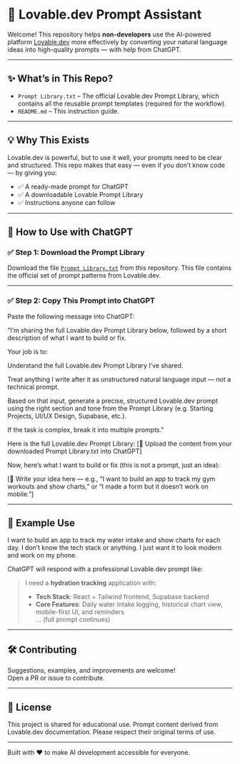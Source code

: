 # 🧠 Lovable.dev Prompt Assistant

Welcome! This repository helps **non-developers** use the AI-powered platform [Lovable.dev](https://lovable.dev) more effectively by converting your natural language ideas into high-quality prompts — with help from ChatGPT.

---

## ✨ What’s in This Repo?

- `Prompt Library.txt` – The official Lovable.dev Prompt Library, which contains all the reusable prompt templates (required for the workflow).
- `README.md` – This instruction guide.

---

## 💡 Why This Exists

Lovable.dev is powerful, but to use it well, your prompts need to be clear and structured. This repo makes that easy — even if you don’t know code — by giving you:

- ✅ A ready-made prompt for ChatGPT
- ✅ A downloadable Lovable Prompt Library
- ✅ Instructions anyone can follow

---

## 🧾 How to Use with ChatGPT

### ✅ Step 1: Download the Prompt Library

Download the file [`Prompt Library.txt`](./Prompt%20Library.txt) from this repository. This file contains the official set of prompt patterns from Lovable.dev.

---

### ✅ Step 2: Copy This Prompt into ChatGPT

Paste the following message into ChatGPT:

"I’m sharing the full Lovable.dev Prompt Library below, followed by a short description of what I want to build or fix.

Your job is to:

Understand the full Lovable.dev Prompt Library I’ve shared.

Treat anything I write after it as unstructured natural language input — not a technical prompt.

Based on that input, generate a precise, structured Lovable.dev prompt using the right section and tone from the Prompt Library (e.g. Starting Projects, UI/UX Design, Supabase, etc.).

If the task is complex, break it into multiple prompts."

Here is the full Lovable.dev Prompt Library:
[📂 Upload the content from your downloaded Prompt Library.txt into ChatGPT]




Now, here’s what I want to build or fix (this is not a prompt, just an idea):

[💬 Write your idea here — e.g., “I want to build an app to track my gym workouts and show charts,” or “I made a form but it doesn’t work on mobile.”]


---

## 🧠 Example Use

I want to build an app to track my water intake and show charts for each day. I don’t know the tech stack or anything. I just want it to look modern and work on my phone.


ChatGPT will respond with a professional Lovable.dev prompt like:

> I need a **hydration tracking** application with:  
> - **Tech Stack**: React + Tailwind frontend, Supabase backend  
> - **Core Features**: Daily water intake logging, historical chart view, mobile-first UI, and reminders  
> ... (full prompt continues)

---

## 🛠️ Contributing

Suggestions, examples, and improvements are welcome!  
Open a PR or issue to contribute.

---

## 📜 License

This project is shared for educational use. Prompt content derived from Lovable.dev documentation. Please respect their original terms of use.

---

Built with ❤️ to make AI development accessible for everyone.
